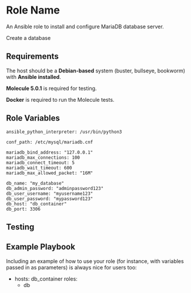 Role Name
=========

An Ansible role to install and configure MariaDB database server.

Create a database

Requirements
------------

The host should be a **Debian-based** system (buster, bullseye, bookworm) with **Ansible installed**.

**Molecule 5.0.1** is required for testing.

**Docker** is required to run the Molecule tests.

Role Variables
--------------

```
ansible_python_interpreter: /usr/bin/python3

conf_path: /etc/mysql/mariadb.cnf

mariadb_bind_address: "127.0.0.1"
mariadb_max_connections: 100
mariadb_connect_timeout: 5
mariadb_wait_timeout: 600
mariadb_max_allowed_packet: "16M"

db_name: "my_database"
db_admin_password: "adminpassword123"
db_user_username: "myusername123"
db_user_password: "mypassword123"
db_host: "db_container"
db_port: 3306
```

Testing
-------

Example Playbook
----------------

Including an example of how to use your role (for instance, with variables passed in as parameters) is always nice for users too:

- hosts: db_container
  roles:
     - db
